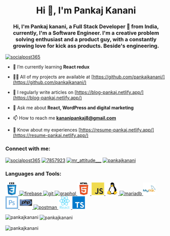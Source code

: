 <h1 align="center">Hi 👋, I'm Pankaj Kanani</h1>
<h3 align="center">Hi, I'm Pankaj kanani, a Full Stack Developer 🚀 from India, currently, I'm a Software Engineer. I'm a creative problem solving enthusiast and a product guy, with a constantly growing love for kick ass products. Beside's engineering.</h3>

<p align="left"> <a href="https://twitter.com/socialpost365" target="blank"><img src="https://img.shields.io/twitter/follow/socialpost365?logo=twitter&style=for-the-badge" alt="socialpost365" /></a> </p>

- 🌱 I’m currently learning **React redux**

- 👨‍💻 All of my projects are available at [https://github.com/pankajkanani/](https://github.com/pankajkanani/)

- 📝 I regularly write articles on [https://blog-pankaj.netlify.app/](https://blog-pankaj.netlify.app/)

- 💬 Ask me about **React, WordPress and digital marketing**

- 📫 How to reach me **kananipankaj8@gmail.com**

- 📄 Know about my experiences [https://resume-pankaj.netlify.app/](https://resume-pankaj.netlify.app/)

<h3 align="left">Connect with me:</h3>
<p align="left">
<a href="https://twitter.com/socialpost365" target="blank"><img align="center" src="https://raw.githubusercontent.com/rahuldkjain/github-profile-readme-generator/master/src/images/icons/Social/twitter.svg" alt="socialpost365" height="30" width="40" /></a>
<a href="https://stackoverflow.com/users/7857923" target="blank"><img align="center" src="https://raw.githubusercontent.com/rahuldkjain/github-profile-readme-generator/master/src/images/icons/Social/stack-overflow.svg" alt="7857923" height="30" width="40" /></a>
<a href="https://instagram.com/mr_attitude___" target="blank"><img align="center" src="https://raw.githubusercontent.com/rahuldkjain/github-profile-readme-generator/master/src/images/icons/Social/instagram.svg" alt="mr_attitude___" height="30" width="40" /></a>
<a href="https://discord.gg/pankajkanani" target="blank"><img align="center" src="https://raw.githubusercontent.com/rahuldkjain/github-profile-readme-generator/master/src/images/icons/Social/discord.svg" alt="pankajkanani" height="30" width="40" /></a>
</p>

<h3 align="left">Languages and Tools:</h3>
<p align="left"> <a href="https://www.w3schools.com/css/" target="_blank" rel="noreferrer"> <img src="https://raw.githubusercontent.com/devicons/devicon/master/icons/css3/css3-original-wordmark.svg" alt="css3" width="40" height="40"/> </a> <a href="https://firebase.google.com/" target="_blank" rel="noreferrer"> <img src="https://www.vectorlogo.zone/logos/firebase/firebase-icon.svg" alt="firebase" width="40" height="40"/> </a> <a href="https://git-scm.com/" target="_blank" rel="noreferrer"> <img src="https://www.vectorlogo.zone/logos/git-scm/git-scm-icon.svg" alt="git" width="40" height="40"/> </a> <a href="https://graphql.org" target="_blank" rel="noreferrer"> <img src="https://www.vectorlogo.zone/logos/graphql/graphql-icon.svg" alt="graphql" width="40" height="40"/> </a> <a href="https://www.w3.org/html/" target="_blank" rel="noreferrer"> <img src="https://raw.githubusercontent.com/devicons/devicon/master/icons/html5/html5-original-wordmark.svg" alt="html5" width="40" height="40"/> </a> <a href="https://developer.mozilla.org/en-US/docs/Web/JavaScript" target="_blank" rel="noreferrer"> <img src="https://raw.githubusercontent.com/devicons/devicon/master/icons/javascript/javascript-original.svg" alt="javascript" width="40" height="40"/> </a> <a href="https://www.linux.org/" target="_blank" rel="noreferrer"> <img src="https://raw.githubusercontent.com/devicons/devicon/master/icons/linux/linux-original.svg" alt="linux" width="40" height="40"/> </a> <a href="https://mariadb.org/" target="_blank" rel="noreferrer"> <img src="https://www.vectorlogo.zone/logos/mariadb/mariadb-icon.svg" alt="mariadb" width="40" height="40"/> </a> <a href="https://www.mysql.com/" target="_blank" rel="noreferrer"> <img src="https://raw.githubusercontent.com/devicons/devicon/master/icons/mysql/mysql-original-wordmark.svg" alt="mysql" width="40" height="40"/> </a> <a href="https://www.photoshop.com/en" target="_blank" rel="noreferrer"> <img src="https://raw.githubusercontent.com/devicons/devicon/master/icons/photoshop/photoshop-line.svg" alt="photoshop" width="40" height="40"/> </a> <a href="https://www.php.net" target="_blank" rel="noreferrer"> <img src="https://raw.githubusercontent.com/devicons/devicon/master/icons/php/php-original.svg" alt="php" width="40" height="40"/> </a> <a href="https://postman.com" target="_blank" rel="noreferrer"> <img src="https://www.vectorlogo.zone/logos/getpostman/getpostman-icon.svg" alt="postman" width="40" height="40"/> </a> <a href="https://reactjs.org/" target="_blank" rel="noreferrer"> <img src="https://raw.githubusercontent.com/devicons/devicon/master/icons/react/react-original-wordmark.svg" alt="react" width="40" height="40"/> </a> <a href="https://www.typescriptlang.org/" target="_blank" rel="noreferrer"> <img src="https://raw.githubusercontent.com/devicons/devicon/master/icons/typescript/typescript-original.svg" alt="typescript" width="40" height="40"/> </a> </p>

<p><img align="left" src="https://github-readme-stats.vercel.app/api/top-langs?username=pankajkanani&show_icons=true&locale=en&layout=compact" alt="pankajkanani" /></p>

<p>&nbsp;<img align="center" src="https://github-readme-stats.vercel.app/api?username=pankajkanani&show_icons=true&locale=en" alt="pankajkanani" /></p>

<p><img align="center" src="https://github-readme-streak-stats.herokuapp.com/?user=pankajkanani&" alt="pankajkanani" /></p>
